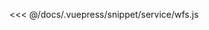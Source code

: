 <ClientOnly>
  <common-code-view name="service-wfs" :is-code-view="false"/>
</ClientOnly>

<<< @/docs/.vuepress/snippet/service/wfs.js
